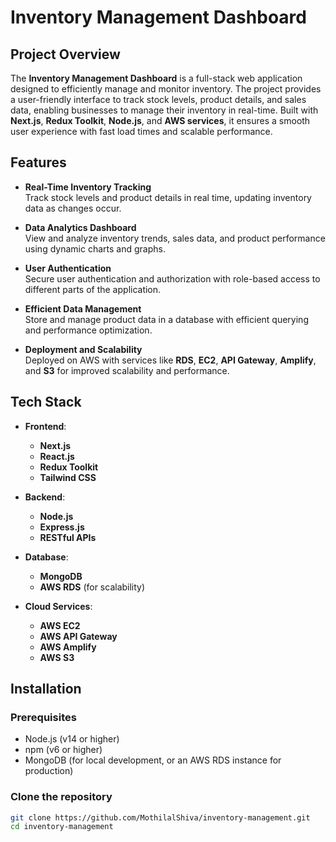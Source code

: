 # Inventory Management Dashboard

## Project Overview

The **Inventory Management Dashboard** is a full-stack web application designed to efficiently manage and monitor inventory. The project provides a user-friendly interface to track stock levels, product details, and sales data, enabling businesses to manage their inventory in real-time. Built with **Next.js**, **Redux Toolkit**, **Node.js**, and **AWS services**, it ensures a smooth user experience with fast load times and scalable performance.

## Features

- **Real-Time Inventory Tracking**  
  Track stock levels and product details in real time, updating inventory data as changes occur.

- **Data Analytics Dashboard**  
  View and analyze inventory trends, sales data, and product performance using dynamic charts and graphs.

- **User Authentication**  
  Secure user authentication and authorization with role-based access to different parts of the application.

- **Efficient Data Management**  
  Store and manage product data in a database with efficient querying and performance optimization.

- **Deployment and Scalability**  
  Deployed on AWS with services like **RDS**, **EC2**, **API Gateway**, **Amplify**, and **S3** for improved scalability and performance.

## Tech Stack

- **Frontend**:  
  - **Next.js**  
  - **React.js**  
  - **Redux Toolkit**  
  - **Tailwind CSS**

- **Backend**:  
  - **Node.js**  
  - **Express.js**  
  - **RESTful APIs**

- **Database**:  
  - **MongoDB**  
  - **AWS RDS** (for scalability)

- **Cloud Services**:  
  - **AWS EC2**  
  - **AWS API Gateway**  
  - **AWS Amplify**  
  - **AWS S3**

## Installation

### Prerequisites

- Node.js (v14 or higher)
- npm (v6 or higher)
- MongoDB (for local development, or an AWS RDS instance for production)

### Clone the repository

```bash
git clone https://github.com/MothilalShiva/inventory-management.git
cd inventory-management
